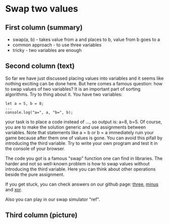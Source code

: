 # Swap two values

## First column (summary)
* swap(a, b) - takes value from a and places to b, value from b goes to a
* common approach - to use three variables
* tricky - two variables are enough

## Second column (text)
So far we have just discussed placing values into variables and it seems like nothing exciting can be done here. But here comes a famous question: how to swap values of two variables? It is an important part of sorting algorithms. Try to thing about it. You have two variables:
```
let a = 5, b = 8;
...
console.log("a=", a, "b=", b);
```
your task is to place a code instead of ..., so output is: a=8, b=5. Of course, you are to make the solution generic and use assignments between variables. Note that statements like a = b or b = a immediately ruin your game because after them one of values is gone. You can avoid this pifall by introducing the third variable. Try to write your own program and test it in the console of your browser.

The code you got is a famous "swap" function one can find in libraries. The harder and not so well-known problem is how to swap values without introducing the third variable. Here you can think about other operations beside the pure assignment.

If you get stuck, you can check answers on our github page: [three](https://github.com/AlinaBrode/js_snippets_blog/blob/main/swap/swap_three.js), [minus](https://github.com/AlinaBrode/js_snippets_blog/blob/main/swap/swap_minus.js) and [xor](https://github.com/AlinaBrode/js_snippets_blog/blob/main/swap/swap_xor.js).

Also you can play in our swap simulator "ref".

## Third column (picture)